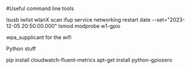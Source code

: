 #Useful command line tools

lsusb
iwlist wlanX scan
ifup
service networking restart
date --set="2023-12-05 20:50:00.000"
lsmod
modprobe w1-gpio


wpa_supplicant for the wifi

Python stuff

pip install cloudwatch-fluent-metrics
apt-get install python-gpiozero
